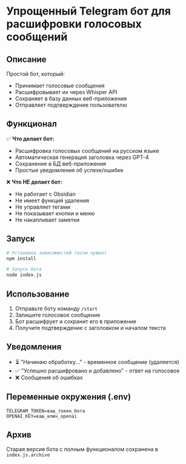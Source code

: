 # Упрощенный Telegram бот для расшифровки голосовых сообщений

## Описание
Простой бот, который:
- Принимает голосовые сообщения
- Расшифровывает их через Whisper API
- Сохраняет в базу данных веб-приложения
- Отправляет подтверждение пользователю

## Функционал
✅ **Что делает бот:**
- Расшифровка голосовых сообщений на русском языке
- Автоматическая генерация заголовка через GPT-4
- Сохранение в БД веб-приложения
- Простые уведомления об успехе/ошибке

❌ **Что НЕ делает бот:**
- Не работает с Obsidian
- Не имеет функций удаления
- Не управляет тегами
- Не показывает кнопки и меню
- Не накапливает заметки

## Запуск
```bash
# Установка зависимостей (если нужно)
npm install

# Запуск бота
node index.js
```

## Использование
1. Отправьте боту команду `/start`
2. Запишите голосовое сообщение
3. Бот расшифрует и сохранит его в приложение
4. Получите подтверждение с заголовком и началом текста

## Уведомления
- ⏳ "Начинаю обработку..." - временное сообщение (удаляется)
- ✅ "Успешно расшифровано и добавлено" - ответ на голосовое
- ❌ Сообщения об ошибках

## Переменные окружения (.env)
```
TELEGRAM_TOKEN=ваш_токен_бота
OPENAI_KEY=ваш_ключ_openai
```

## Архив
Старая версия бота с полным функционалом сохранена в `index.js.archive`